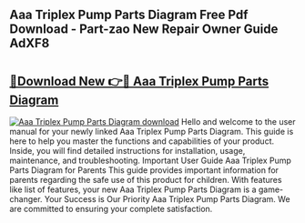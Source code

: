 ## Aaa Triplex Pump Parts Diagram Free Pdf Download - Part-zao New Repair Owner Guide AdXF8

# <h2><a href="http://dfku58.blite.top/?on=Aaa+Triplex+Pump+Parts+Diagram">🔗Download New 👉🔴 Aaa Triplex Pump Parts Diagram</a></h2>

[![Aaa Triplex Pump Parts Diagram download](https://i.imgur.com/lujVjoI.png)](http://dfku58.blite.top/?on=Aaa+Triplex+Pump+Parts+Diagram)
Hello and welcome to the user manual for your newly linked Aaa Triplex Pump Parts Diagram. This guide is here to help you master the functions and capabilities of your product. Inside, you will find detailed instructions for installation, usage, maintenance, and troubleshooting. Important User Guide Aaa Triplex Pump Parts Diagram for Parents This guide provides important information for parents regarding the safe use of this product for children. With features like list of features, your new Aaa Triplex Pump Parts Diagram is a game-changer. Your Success is Our Priority Aaa Triplex Pump Parts Diagram. We are committed to ensuring your complete satisfaction.
